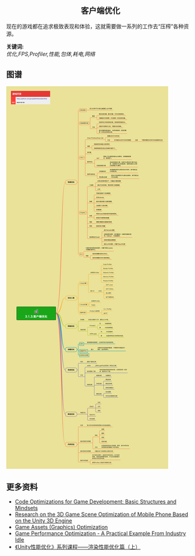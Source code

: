 <h2 align="center">客户端优化</h2>
<p>
现在的游戏都在追求极致表现和体验，这就需要做一系列的工作去“压榨”各种资源。
</p>

**关键词:** <br/> 
*优化,FPS,Profiler,性能,包体,耗电,网络*

## 图谱
![图片加载中...](../../exports/3.1.3.客户端优化.png?raw=true)

## 更多资料
* [Code Optimizations for Game Development: Basic Structures and Mindsets](https://gamedevelopment.tutsplus.com/tutorials/code-optimizations-for-game-development-basic-structures-and-mindsets--cms-30760)
* [Research on the 3D Game Scene Optimization of Mobile Phone Based on the Unity 3D Engine](https://ieeexplore.ieee.org/abstract/document/6086340)
* [Game Assets (Graphics) Optimization](https://www.theappguruz.com/blog/game-assets-graphics-optimization)
* [Game Performance Optimization - A Practical Example From Industry Idle](https://ruoyusun.com/2022/01/28/game-pref.html)
* [《Unity性能优化》系列课程——渲染性能优化篇（上）](https://zhuanlan.zhihu.com/p/589925491)